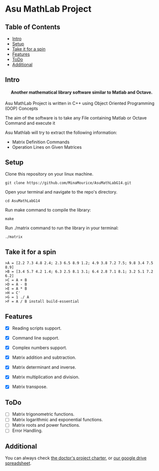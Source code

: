 Asu MathLab Project
====================
## Table of Contents
- [Intro](#intro)
- [Setup](#setup)
- [Take it for a spin](#take-it-for-a-spin)
- [Features](#features)
- [ToDo](#todo)
- [Additional](#additional)

## Intro

<h4 align="center">Another mathematical library software similar to Matlab and Octave.</h4>
Asu MathLab Project is written in C++ using Object Oriented Programming (OOP) Concepts

The aim of the software is to
take any File containing Matlab or Octave Command and execute it

Asu Mathlab will try to extract the following information:

-  Matrix Definition Commands
-  Operation Lines on Given Matrices

## Setup

Clone this repository on your linux machine.

    git clone https://github.com/MinaMourice/AsuMathLabG14.git
Open your terminal and navigate to the repo's directory.

    cd AsuMathLabG14
Run make command to compile the library:    
    
    make
    
Run ./matrix command to run the library in your terminal:

    ./matrix
    
    
## Take it for a spin

    >A = [2.2 7.3 4.8 2.4; 2.3 6.5 8.9 1.2; 4.9 3.8 7.2 7.5; 9.8 3.4 7.5 8.9]
    >B = [3.4 5.7 4.2 1.4; 6.3 2.5 8.1 3.1; 6.4 2.8 7.1 8.1; 3.2 5.1 7.2 6.2]
    >C = A + B
    >D = A - B
    >E = A * B
    >H = C'
    >G = 1 ./ A
    >F = A / B install build-essential





## Features
* [x] Reading scripts support.
* [x] Command line support.
* [x] Complex numbers support.
* [x] Matrix addition and subtraction.
* [x] Matrix determinant and inverse.
* [x] Matrix multiplication and division.
* [x] Matrix transpose.


## ToDo

* [ ] Matrix trigonometric functions.
* [ ] Matrix logarithmic and exponential functions.
* [ ] Matrix roots and power functions.
* [ ] Error Handling.

## Additional
You can always check [the doctor's project charter](https://docs.google.com/presentation/d/1UIO4qOuu7vfbQWdxS-UbUa06dTc-YmUGgjZ1Gn9T0Bo/), or [our google drive spreadsheet](
https://docs.google.com/spreadsheets/d/1DseCvOymkYyLX0A7mNgsOQ_dZ9WUEAJQ0_6GCJYxdfg/).

